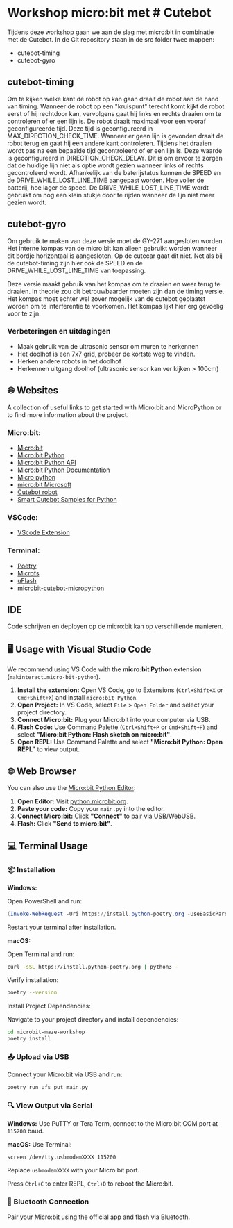 

# Workshop micro:bit met # Cutebot
Tijdens deze workshop gaan we aan de slag met micro:bit in combinatie met de Cutebot. In de Git repository staan in de src folder twee mappen:

- cutebot-timing
- cutebot-gyro

## cutebot-timing
Om te kijken welke kant de robot op kan gaan draait de robot aan de hand van timing. Wanneer de robot op een "kruispunt" terecht komt kijkt de robot eerst of hij rechtdoor kan, vervolgens gaat hij links en rechts draaien om te controleren of er een lijn is. De robot draait maximaal voor een vooraf geconfigureerde tijd. Deze tijd is geconfigureerd in MAX_DIRECTION_CHECK_TIME. Wanneer er geen lijn is gevonden draait de robot terug en gaat hij een andere kant controleren. Tijdens het draaien wordt pas na een bepaalde tijd gecontroleerd of er een lijn is. Deze waarde is geconfigureerd in DIRECTION_CHECK_DELAY. Dit is om ervoor te zorgen dat de huidige lijn niet als optie wordt gezien wanneer links of rechts gecontroleerd wordt. Afhankelijk van de baterijstatus kunnen de SPEED en de DRIVE_WHILE_LOST_LINE_TIME aangepast worden. Hoe voller de batterij, hoe lager de speed. De DRIVE_WHILE_LOST_LINE_TIME wordt gebruikt om nog een klein stukje door te rijden wanneer de lijn niet meer gezien wordt.

## cutebot-gyro
Om gebruik te maken van deze versie moet de GY-271 aangesloten worden. Het interne kompas van de micro:bit kan alleen gebruikt worden wanneer dit bordje horizontaal is aangesloten. Op de cutecar gaat dit niet. Net als bij de cutebot-timing zijn hier ook de SPEED en de DRIVE_WHILE_LOST_LINE_TIME van toepassing.

Deze versie maakt gebruik van het kompas om te draaien en weer terug te draaien. In theorie zou dit betrouwbaarder moeten zijn dan de timing versie. Het kompas moet echter wel zover mogelijk van de cutebot geplaatst worden om te interferentie te voorkomen. Het kompas lijkt hier erg gevoelig voor te zijn.

### Verbeteringen en uitdagingen
- Maak gebruik van de ultrasonic sensor om muren te herkennen
- Het doolhof is een 7x7 grid, probeer de kortste weg te vinden.
- Herken andere robots in het doolhof
- Herkennen uitgang doolhof (ultrasonic sensor kan ver kijken > 100cm)

## 🌐 Websites
A collection of useful links to get started with Micro:bit and MicroPython or to find more information about the project.

### Micro:bit:
- [Micro:bit](https://microbit.org/)
- [Micro:bit Python](https://python.microbit.org/)
- [Micro:bit Python API](https://microbit-micropython.readthedocs.io/en/latest/)
- [Micro:bit Python Documentation](https://microbit.org/get-started/user-guide/python/)
- [Micro python](https://github.com/micropython/micropython)
- [micro:bit Microsoft](https://makecode.microbit.org/)
- [Cutebot robot](https://elecfreaks.com/learn-en/microbitKit/smart_cutebot/index.html)
- [Smart Cutebot Samples for Python](https://www.elecfreaks.com/learn-en/microbitKit/smart_cutebot/cutebot-python.html)

### VSCode:
- [VScode Extension](https://marketplace.visualstudio.com/items/?itemName=MAKinteract.micro-bit-python)

### Terminal:
- [Poetry](https://python-poetry.org/)
- [Microfs](https://github.com/ntoll/microfs)
- [uFlash](https://github.com/ntoll/uflash)
- [microbit-cutebot-micropython](https://github.com/Krakenus/microbit-cutebot-micropython?tab=readme-ov-file)

## IDE
Code schrijven en deployen op de micro:bit kan op verschillende manieren. 
 
## 🖥️ Usage with Visual Studio Code

We recommend using VS Code with the **micro:bit Python** extension (`makinteract.micro-bit-python`).

1. **Install the extension:** Open VS Code, go to Extensions (`Ctrl+Shift+X` or `Cmd+Shift+X`) and install `micro:bit Python`.
2. **Open Project:** In VS Code, select `File` > `Open Folder` and select your project directory.
3. **Connect Micro:bit:** Plug your Micro:bit into your computer via USB.
4. **Flash Code:** Use Command Palette (`Ctrl+Shift+P` or `Cmd+Shift+P`) and select **"Micro:bit Python: Flash sketch on micro:bit"**.
5. **Open REPL:** Use Command Palette and select **"Micro:bit Python: Open REPL"** to view output.


## 🌐 Web Browser

You can also use the [Micro:bit Python Editor](https://python.microbit.org/v/3/project):

1. **Open Editor:** Visit [python.microbit.org](https://python.microbit.org/v/3/project).
2. **Paste your code:** Copy your `main.py` into the editor.
3. **Connect Micro:bit:** Click **"Connect"** to pair via USB/WebUSB.
4. **Flash:** Click **"Send to micro:bit"**.

## 💻 Terminal Usage

### 📦 Installation

**Windows:**

Open PowerShell and run:
```powershell
(Invoke-WebRequest -Uri https://install.python-poetry.org -UseBasicParsing).Content | py -
```

Restart your terminal after installation.

**macOS:**

Open Terminal and run:
```bash
curl -sSL https://install.python-poetry.org | python3 -
```

Verify installation:
```bash
poetry --version
```

Install Project Dependencies:

Navigate to your project directory and install dependencies:
```bash
cd microbit-maze-workshop
poetry install
```

### 📤 Upload via USB

Connect your Micro:bit via USB and run:
```bash
poetry run ufs put main.py
```

### 🔍 View Output via Serial

**Windows:** Use PuTTY or Tera Term, connect to the Micro:bit COM port at `115200` baud.

**macOS:** Use Terminal:
```bash
screen /dev/tty.usbmodemXXXX 115200
```
Replace `usbmodemXXXX` with your Micro:bit port.

Press `Ctrl+C` to enter REPL, `Ctrl+D` to reboot the Micro:bit.

### 📶 Bluetooth Connection

Pair your Micro:bit using the official app and flash via Bluetooth.






